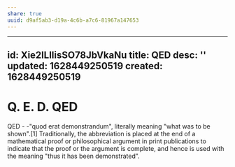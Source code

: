 ```yaml
---
share: true
uuid: d9af5ab3-d19a-4c6b-a7c6-81967a147653
---
```

---
id: Xie2lLIlisSO78JbVkaNu
title: QED
desc: ''
updated: 1628449250519
created: 1628449250519
---
# Q. E. D. QED
QED - -"quod erat demonstrandum", literally meaning "what was to be shown".\[1\] Traditionally, the abbreviation is placed at the end of a mathematical proof or philosophical argument in print publications to indicate that the proof or the argument is complete, and hence is used with the meaning "thus it has been demonstrated".
